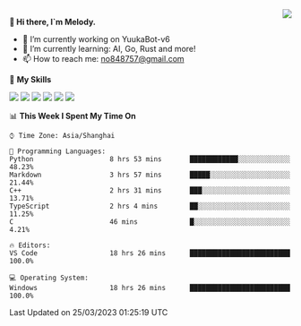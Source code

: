 <a href="#">
  <img align="right" src="https://github-readme-stats.vercel.app/api?username=melodyyuuka&count_private=true&show_icons=true" />
</a>

**👋 Hi there, I`m Melody.**

- 🔭 I’m currently working on YuukaBot-v6
- 🌱 I’m currently learning: AI, Go, Rust and more!
- 📫 How to reach me: no848757@gmail.com

🌟 **My Skills** 

![](https://img.shields.io/badge/-Python-3e74a2?style=flat-square&logo=Python&logoColor=fff)
![](https://img.shields.io/badge/-Java-007396?style=flat-square&logo=OpenJDK&logoColor=fff)
![](https://img.shields.io/badge/-Node.js-339933?style=flat-square&logo=Node.js&logoColor=fff)
![](https://img.shields.io/badge/-Git-f05032?style=flat-square&logo=git&logoColor=fff)
![](https://img.shields.io/badge/-PostgreSQL-4169e1?style=flat-square&logo=PostgreSQL&logoColor=fff)
![](https://img.shields.io/badge/-VSCode-007acc?style=flat-square&logo=Visual-Studio-Code&logoColor=fff)


<!--START_SECTION:waka-->
📊 **This Week I Spent My Time On** 

```text
⌚︎ Time Zone: Asia/Shanghai

💬 Programming Languages: 
Python                   8 hrs 53 mins       ████████████░░░░░░░░░░░░░   48.23% 
Markdown                 3 hrs 57 mins       █████░░░░░░░░░░░░░░░░░░░░   21.44% 
C++                      2 hrs 31 mins       ███░░░░░░░░░░░░░░░░░░░░░░   13.71% 
TypeScript               2 hrs 4 mins        ██░░░░░░░░░░░░░░░░░░░░░░░   11.25% 
C                        46 mins             █░░░░░░░░░░░░░░░░░░░░░░░░   4.21%

🔥 Editors: 
VS Code                  18 hrs 26 mins      █████████████████████████   100.0%

💻 Operating System: 
Windows                  18 hrs 26 mins      █████████████████████████   100.0%

```


 Last Updated on 25/03/2023 01:25:19 UTC
<!--END_SECTION:waka-->
